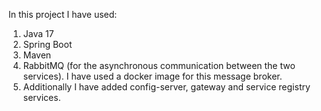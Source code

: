 In this project I have used:

1. Java 17
2. Spring Boot
3. Maven
4. RabbitMQ (for the asynchronous communication between the two services). I have used a docker image for this message broker.
5. Additionally I have added config-server, gateway and service registry services.

